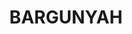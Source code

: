 ---
lastmod: '2025-04-06T06:05:21+00:00'
latitude: -28.031524
layout: suburb
longitude: 147.47786
postcode: '4488'
state: QLD
title: BARGUNYAH
url: /qld/bargunyah/
---